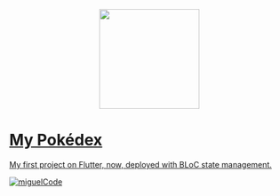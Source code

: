 <div align="center">
  <a href="https://github.com/miguelferreira7">
  <img height="180em" src="https://github-readme-stats.vercel.app/api?username=rafaballerini&show_icons=true&theme=dracula&include_all_commits=true&count_private=true](https://user-images.githubusercontent.com/62122667/168495177-ecf97b58-ea5d-496c-afc1-60fa7fb99a34.png"/>
</div>

# My Pokédex

My first project on Flutter, now, deployed with BLoC state management.


[![miguelCode](https://github-readme-stats.vercel.app/api/top-langs/?username=miguelferreira7&hide=html&layout=compact&theme=default)](https://github.com/miguelferreira7/)
